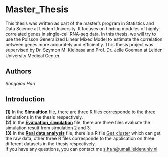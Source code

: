# Master_Thesis

This thesis was written as part of the master’s program in Statistics and Data Science at Leiden University. It focuses on finding modules of highly-correlated genes in single-cell RNA-seq data. In this thesis, we will try to use the Poisson Generalized Linear Mixed Model to estimate the correlation between genes more accurately and efficiently. This thesis project was supervised by Dr. Szymon M. Kielbasa and Prof. Dr. Jelle Goeman at Leiden University Medical Center.

## Authors
_Songqiao Han_

## Introduction

**(1)** In the **[Simualtion](https://github.com/hansq358/Master_Thesis/tree/main/Simulation)** file, there are three R files corresponde to the three simulations in the thesis respectively. <br/>
**(2)** In the **[Evaluation_simulation](https://github.com/hansq358/Master_Thesis/tree/main/Evaluation_simulation)** file, there are three files evaluate the simulation result from simulation 2 and 3. <br/>
**(3)** In the **[Real data analysis](https://github.com/hansq358/Master_Thesis/tree/main/Real%20data%20analysis)** file, there is a R file [Get_cluster](https://github.com/hansq358/Master_Thesis/blob/main/Real%20data%20analysis/Get_cluster.Rmd) which can get the raw data, other three R files corresponde to the application on three different datasets in the thesis respectively. <br/>
If you have any questions, you can contact me s.han@umail.leidenuniv.nl

